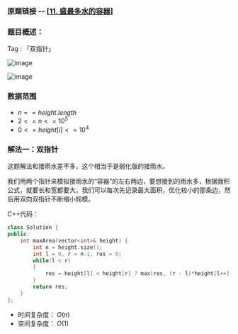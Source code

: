 ### 原题链接 -- [[11. 盛最多水的容器](https://leetcode.cn/problems/container-with-most-water/)]

### 题目概述：
Tag : 「双指针」

![image](https://user-images.githubusercontent.com/99656524/202191117-4fed3085-a958-4a7c-8485-57a035ced5bb.png)

![image](https://user-images.githubusercontent.com/99656524/202191242-6a9d329f-e0af-4eb7-94e3-4a3e923c1fd2.png)

### 数据范围
* $n == height.length$
* $2 <= n <= 10^5$
* $0 <= height[i] <= 10^4$

### 解法一：双指针
这题解法和接雨水差不多，这个相当于是弱化版的接雨水。

我们用两个指针来模拟接雨水的“容器”的左右两边，要想接到的雨水多，根据面积公式，就要长和宽都要大，我们可以每次先记录最大面积，优化较小的那条边，然后用双向双指针不断缩小规模。

C++代码：
```cpp
class Solution {
public:
    int maxArea(vector<int>& height) {
        int n = height.size();
        int l = 0, r = n-1, res = 0;
        while(l < r)
        {
            res = height[l] < height[r] ? max(res, (r - l)*height[l++]) : max(res, (r - l)*height[r--]);
        }
        return res;
    }
};
```
* 时间复杂度： $O(n)$
* 空间复杂度： $O(1)$ 
